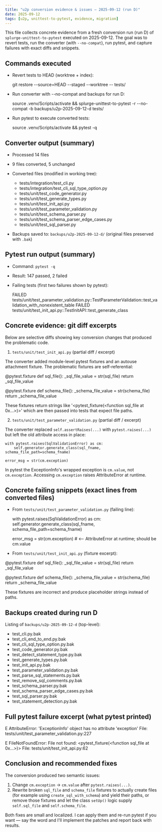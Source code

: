 ```yaml
---
title: "u2p conversion evidence & issues — 2025-09-12 (run D)"
date: 2025-09-12
tags: [u2p, unittest-to-pytest, evidence, migration]
---
```


This file collects concrete evidence from a fresh conversion run (run D) of `splurge-unittest-to-pytest` executed on 2025-09-12. The goal was to revert tests, run the converter (with `--no-compat`), run pytest, and capture failures with exact diffs and snippets.

Commands executed
-----------------

- Revert tests to HEAD (worktree + index):

  git restore --source=HEAD --staged --worktree -- tests/

- Run converter with --no-compat and backups for run D:

  source .venv/Scripts/activate && splurge-unittest-to-pytest -r --no-compat -b backups/u2p-2025-09-12-d tests/

- Run pytest to execute converted tests:

  source .venv/Scripts/activate && pytest -q


Converter output (summary)
--------------------------

- Processed 14 files
- 9 files converted, 5 unchanged
- Converted files (modified in working tree):
  - tests/integration/test_cli.py
  - tests/integration/test_cli_sql_type_option.py
  - tests/unit/test_code_generator.py
  - tests/unit/test_generate_types.py
  - tests/unit/test_init_api.py
  - tests/unit/test_parameter_validation.py
  - tests/unit/test_schema_parser.py
  - tests/unit/test_schema_parser_edge_cases.py
  - tests/unit/test_sql_parser.py

- Backups saved to: `backups/u2p-2025-09-12-d/` (original files preserved with `.bak`)


Pytest run output (summary)
--------------------------

- Command: `pytest -q`
- Result: 147 passed, 2 failed
- Failing tests (first two failures shown by pytest):

  FAILED tests/unit/test_parameter_validation.py::TestParameterValidation::test_validation_with_nonexistent_table
  FAILED tests/unit/test_init_api.py::TestInitAPI::test_generate_class


Concrete evidence: git diff excerpts
-----------------------------------

Below are selective diffs showing key conversion changes that produced the problematic code.

1) `tests/unit/test_init_api.py` (partial diff / excerpt)

The converter added module-level pytest fixtures and an autouse attachment fixture. The problematic fixtures are self-referential:

@pytest.fixture
def sql_file():
    _sql_file_value = str(sql_file)
    return _sql_file_value

@pytest.fixture
def schema_file():
    _schema_file_value = str(schema_file)
    return _schema_file_value

These fixtures return strings like '<pytest_fixture(<function sql_file at 0x...>)>' which are then passed into tests that expect file paths.


2) `tests/unit/test_parameter_validation.py` (partial diff / excerpt)

The converter replaced `self.assertRaises(...)` with `pytest.raises(...)` but left the old attribute access in place:

    with pytest.raises(SqlValidationError) as cm:
        self.generator.generate_class(sql_fname, schema_file_path=schema_fname)

    error_msg = str(cm.exception)

In pytest the ExceptionInfo's wrapped exception is `cm.value`, not `cm.exception`. Accessing `cm.exception` raises AttributeError at runtime.


Concrete failing snippets (exact lines from converted files)
---------------------------------------------------------

- From `tests/unit/test_parameter_validation.py` (failing line):

    with pytest.raises(SqlValidationError) as cm:
        self.generator.generate_class(sql_fname, schema_file_path=schema_fname)

    error_msg = str(cm.exception)    # <-- AttributeError at runtime; should be cm.value

- From `tests/unit/test_init_api.py` (fixture excerpt):

@pytest.fixture
def sql_file():
    _sql_file_value = str(sql_file)
    return _sql_file_value

@pytest.fixture
def schema_file():
    _schema_file_value = str(schema_file)
    return _schema_file_value

These fixtures are incorrect and produce placeholder strings instead of paths.


Backups created during run D
---------------------------

Listing of `backups/u2p-2025-09-12-d` (top-level):

- test_cli.py.bak
- test_cli_end_to_end.py.bak
- test_cli_sql_type_option.py.bak
- test_code_generator.py.bak
- test_detect_statement_type.py.bak
- test_generate_types.py.bak
- test_init_api.py.bak
- test_parameter_validation.py.bak
- test_parse_sql_statements.py.bak
- test_remove_sql_comments.py.bak
- test_schema_parser.py.bak
- test_schema_parser_edge_cases.py.bak
- test_sql_parser.py.bak
- test_statement_detection.py.bak


Full pytest failure excerpt (what pytest printed)
------------------------------------------------

  E   AttributeError: 'ExceptionInfo' object has no attribute 'exception'
  File: tests/unit/test_parameter_validation.py:227

  E   FileNotFoundError: File not found: <pytest_fixture(<function sql_file at 0x...>)>
  File: tests/unit/test_init_api.py:62


Conclusion and recommended fixes
--------------------------------

The conversion produced two semantic issues:

1) Change `cm.exception` -> `cm.value` after `pytest.raises(...)`.
2) Rewrite broken `sql_file` and `schema_file` fixtures to actually create files (for example using `create_sql_with_schema`) and yield their paths, or remove those fixtures and let the class `setUp()` logic supply `self.sql_file` and `self.schema_file`.

Both fixes are small and localized. I can apply them and re-run pytest if you want — say the word and I'll implement the patches and report back with results.
